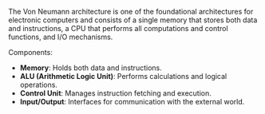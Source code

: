 The Von Neumann architecture is one of the foundational architectures for electronic computers and consists of a single memory that stores both data and instructions, a CPU that performs all computations and control functions, and I/O mechanisms.

Components:

- **Memory**: Holds both data and instructions.
- **ALU (Arithmetic Logic Unit)**: Performs calculations and logical operations.
- **Control Unit**: Manages instruction fetching and execution.
- **Input/Output**: Interfaces for communication with the external world.


